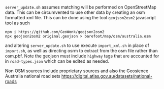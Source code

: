 `server_update.sh` assumes matching will be performed on OpenStreetMap data. This can be circumvented to use other data by creating an osm formatted xml file. This can be done using the tool `geojson2osm2` javascript tool as such

```
npm i https://github.com/GeoWonk/geojson2osm2
npx geojson2osm2 original.geojson > barefoot/map/osm/australia.osm

```

and altering `server_update.sh` to use execute `import_xml.sh` in place of `import.sh`, as well as directing osrm to extract from the osm file rather than osm.pbf. Note the geojson must include `highway` tags that are accounted for in `road-types.json` which can be edited as needed.

Non OSM sources include proprietary sources and also the Geosience Australia national road sets https://digital.atlas.gov.au/datasets/national-roads